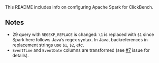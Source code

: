 This README includes info on configuring Apache Spark for ClickBench.

## Notes

- 29 query with `REGEXP_REPLACE` is changed: `\1` is replaced with `$1` since Spark here follows Java’s regex syntax. In Java, backreferences in replacement strings use `$1`, `$2`, etc.
- `EventTime` and `EventDate` columns are transformed (see [#7](https://github.com/ClickHouse/ClickBench/issues/7) issue for details).
